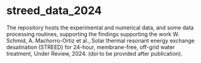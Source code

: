 # streed_data_2024
The repository hosts the experimental and numerical data, and some data processing routines, supporting the findings supporting the work W. Schmid, A. Machorro-Ortiz et al., Solar thermal resonant energy exchange desalination (STREED) for 24-hour, membrane-free, off-grid water treatment, Under Review, 2024. (doi to be provided after publication).
